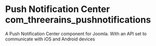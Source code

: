 Push Notification Center
com_threerains_pushnotifications
======================================

A Push Notification Center component for Joomla. With an API set to communicate with iOS and Android devices
